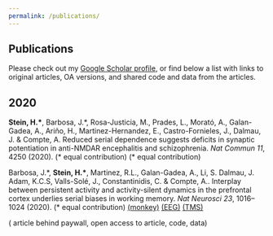 ```yaml
---
permalink: /publications/
---
```


<link rel="stylesheet" href="https://cdnjs.cloudflare.com/ajax/libs/font-awesome/4.7.0/css/font-awesome.min.css">


## Publications

Please check out my [Google Scholar profile](https://scholar.google.es/citations?user=dBrsOCMAAAAJ&hl=en), or find below a list with links to original articles, OA versions, and shared code and data from the articles.


## 2020

**Stein, H.\***, Barbosa, J.\*, Rosa-Justicia, M., Prades, L., Morató, A., Galan-Gadea, A., Ariño, H., Martinez-Hernandez, E., Castro-Fornieles, J., Dalmau, J. & Compte, A.  Reduced serial dependence suggests deficits in synaptic potentiation in anti-NMDAR encephalitis and schizophrenia. *Nat Commun 11*, 4250 (2020). (\* equal contribution)
[<i class="fa fa-lock-open fa-lg"></i>](https://doi.org/10.1038/s41467-020-18033-3) [<i class="fa fa-code fa-lg"></i>](https://github.com/comptelab/serialNMDA) (\* equal contribution)

Barbosa, J.\*, **Stein, H.\***, Martinez, R.L., Galan-Gadea, A., Li, S. Dalmau, J. Adam, K.C.S, Valls-Solé, J., Constantinidis, C. & Compte, A.. Interplay between persistent activity and activity-silent dynamics in the prefrontal cortex underlies serial biases in working memory. *Nat Neurosci 23*, 1016–1024 (2020). (\* equal contribution) 
[<i class="fa fa-wallet fa-lg"></i>](https://doi.org/10.1038/s41593-020-0644-4) [<i class="fa fa-code fa-lg"></i>](https://github.com/comptelab/interplayPFC) [<i class="fa fa-database fa-lg"></i> (monkey)](https://github.com/comptelab/interplayPFC/tree/master/Data) [<i class="fa fa-database fa-lg"></i> (EEG)](https://osf.io/qa34s/) [<i class="fa fa-database fa-lg"></i> (TMS)](https://osf.io/8e9y2/)

(<i class="fa fa-wallet fa-lg"></i> article behind paywall, <i class="fa fa-lock-open fa-lg"></i> open access to article, <i class="fa fa-code fa-lg"></i> code, <i class="fa fa-database fa-lg"></i> data)
